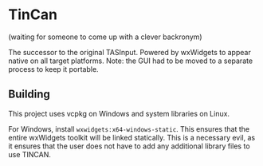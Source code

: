 # TinCan
(waiting for someone to come up with a clever backronym)

The successor to the original TASInput. Powered by wxWidgets to appear native on all target platforms.
Note: the GUI had to be moved to a separate process to keep it portable.

## Building

This project uses vcpkg on Windows and system libraries on Linux.

For Windows, install `wxwidgets:x64-windows-static`. This ensures that the entire wxWidgets toolkit will be
linked statically. This is a necessary evil, as it ensures that the user does not have to add any additional
library files to use TINCAN.
